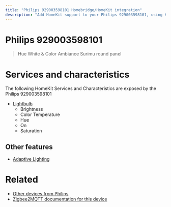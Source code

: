 ```yaml
---
title: "Philips 929003598101 Homebridge/HomeKit integration"
description: "Add HomeKit support to your Philips 929003598101, using Homebridge, Zigbee2MQTT and homebridge-z2m."
---
```

<!---
This file has been GENERATED using src/docgen/docgen.ts
DO NOT EDIT THIS FILE MANUALLY!
-->
# Philips 929003598101
> Hue White & Color Ambiance Surimu round panel


# Services and characteristics
The following HomeKit Services and Characteristics are exposed by
the Philips 929003598101

* [Lightbulb](../../light.md)
  * Brightness
  * Color Temperature
  * Hue
  * On
  * Saturation

## Other features
* [Adaptive Lighting](../../light.md)

# Related
* [Other devices from Philips](../index.md#philips)
* [Zigbee2MQTT documentation for this device](https://www.zigbee2mqtt.io/devices/929003598101.html)